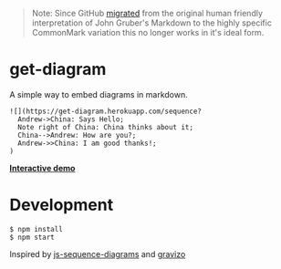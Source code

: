 > Note: Since GitHub [migrated](https://githubengineering.com/a-formal-spec-for-github-markdown/) from the original human friendly interpretation of John Gruber's Markdown to the highly specific CommonMark variation this no longer works in it's ideal form.

# get-diagram

A simple way to embed diagrams in markdown.

```
![](https://get-diagram.herokuapp.com/sequence?
  Andrew->China: Says Hello;
  Note right of China: China thinks about it;
  China-->Andrew: How are you?;
  Andrew->>China: I am good thanks!;
)
```

**[Interactive demo](https://howardroark.github.io/get-diagram/)**

# Development

```
$ npm install
$ npm start
```

Inspired by [js-sequence-diagrams](https://bramp.github.io/js-sequence-diagrams/) and [gravizo](http://www.gravizo.com/)
